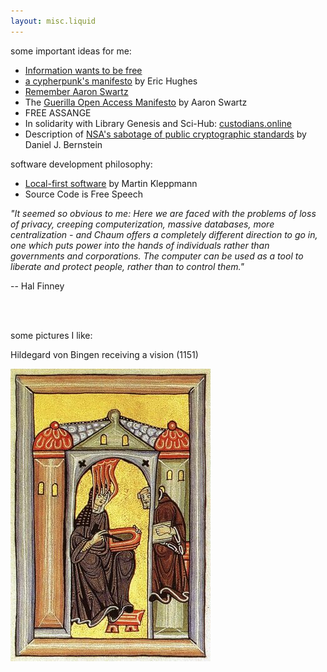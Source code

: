 ```yaml
---
layout: misc.liquid
---
```


some important ideas for me:
- [Information wants to be free](https://en.wikipedia.org/wiki/Information_wants_to_be_free)
- [a cypherpunk's manifesto](https://www.activism.net/cypherpunk/manifesto.html) by Eric Hughes
- [Remember Aaron Swartz](http://www.rememberaaronsw.com/about)
- The [Guerilla Open Access Manifesto](https://archive.org/details/GuerillaOpenAccessManifesto/) by Aaron Swartz
- FREE ASSANGE 
- In solidarity with Library Genesis and Sci-Hub: [custodians.online](https://custodians.online/)
- Description of [NSA's sabotage of public cryptographic standards](https://blog.cr.yp.to/20220805-nsa.html) by Daniel J. Bernstein

software development philosophy:
- [Local-first software](https://www.inkandswitch.com/local-first/) by Martin Kleppmann
- Source Code is Free Speech

_"It seemed so obvious to me: Here we are faced with the problems of loss of privacy, creeping computerization, massive databases, more centralization - and Chaum offers a completely different direction to go in, one which puts power into the hands of individuals rather than governments and corporations. The computer can be used as a tool to liberate and protect people, rather than to control them."_ 

-- Hal Finney

<br><br>

some pictures I like:
<p>
Hildegard von Bingen receiving a vision (1151)
</p>
<p>
  <img src="assets/hildegard.jpg">
</p>

<!--
<p>
my urbit planet
~maslen-haslut
</p>
<p>
  <img src="assets/maslen-haslut.png">
</p>

<p>
eye test house picture
</p>
<p>
  <img src="assets/eye-test.jpeg">
</p>
-->
